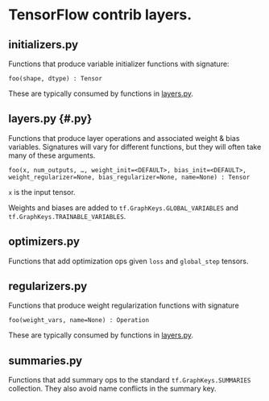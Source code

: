 # TensorFlow contrib layers.

## initializers.py

Functions that produce variable initializer functions with signature:

`foo(shape, dtype) : Tensor`

These are typically consumed by functions in [layers.py](#layers.py).

## layers.py {#.py}

Functions that produce layer operations and associated weight & bias variables. Signatures will vary for different functions, but they will often take many of
these arguments.

`foo(x,
     num_outputs,
     …,
     weight_init=<DEFAULT>,
     bias_init=<DEFAULT>,
     weight_regularizer=None,
     bias_regularizer=None,
     name=None) : Tensor`

`x` is the input tensor.

Weights and biases are added to `tf.GraphKeys.GLOBAL_VARIABLES` and
`tf.GraphKeys.TRAINABLE_VARIABLES`.

## optimizers.py

Functions that add optimization ops given `loss` and `global_step` tensors.

## regularizers.py

Functions that produce weight regularization functions with signature

`foo(weight_vars, name=None) : Operation`

These are typically consumed by functions in [layers.py](#layers.py).

## summaries.py

Functions that add summary ops to the standard `tf.GraphKeys.SUMMARIES`
collection. They also avoid name conflicts in the summary key.
